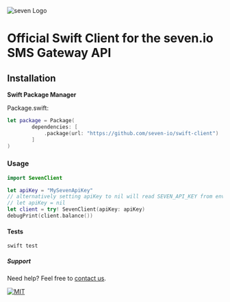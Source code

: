 ![](https://www.seven.io/wp-content/uploads/Logo.svg "seven Logo")

# Official Swift Client for the seven.io SMS Gateway API

## Installation

**Swift Package Manager**

Package.swift:

```swift
let package = Package(
        dependencies: [
            .package(url: "https://github.com/seven-io/swift-client")
        ]
)
```

### Usage

```swift
import SevenClient

let apiKey = "MySevenApiKey"
// alternatively setting apiKey to nil will read SEVEN_API_KEY from environment
// let apiKey = nil
let client = try! SevenClient(apiKey: apiKey)
debugPrint(client.balance())
```

#### Tests

```swift test```

##### Support

Need help? Feel free to [contact us](https://www.seven.io/en/company/contact/).

[![MIT](https://img.shields.io/badge/License-MIT-teal.svg)](LICENSE)
